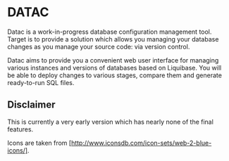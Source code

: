# DATAC

Datac is a work-in-progress database configuration management tool. Target is to provide a solution which allows you managing your database changes as you manage your source code: via version control.

Datac aims to provide you a convenient web user interface for managing various instances and versions of databases based on Liquibase. You will be able to deploy changes to various stages, compare them and generate ready-to-run SQL files. 

## Disclaimer

This is currently a very early version which has nearly none of the final features.

Icons are taken from [http://www.iconsdb.com/icon-sets/web-2-blue-icons/].